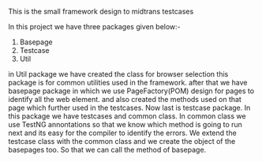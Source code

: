 This is the small framework design to midtrans testcases

In this project we have three packages given below:-
1. Basepage
2. Testcase
3. Util

in Util package we have created the class for browser selection this package is for common utilities used in the framework.
after that we have basepage package in which we use PageFactory(POM) design for pages to identify all the web element.
and also created the methods used on that page which further used in the testcases.
Now last is testcase package. In this package we have testcases and common class. In common class we use TestNG annontations so that
we know which method is going to run next and its easy for the compiler to identify the errors.
We extend the testcase class with the common class and we create the object of the basepages too. So that we can call the method of basepage.

